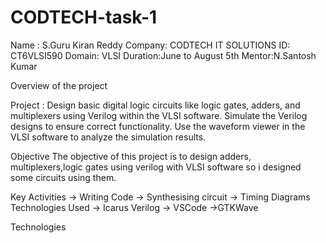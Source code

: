 # CODTECH-task-1
Name : S.Guru Kiran Reddy
Company: CODTECH IT SOLUTIONS
ID: CT6VLSI590
Domain: VLSI
Duration:June to August 5th
Mentor:N.Santosh Kumar

Overview of the project

Project : Design basic digital logic circuits like logic gates, adders, and multiplexers using
Verilog within the VLSI software. Simulate the Verilog designs to ensure correct
functionality. Use the waveform viewer in the VLSI software to analyze the
simulation results.

Objective
  The objective of this project is to design adders, multiplexers,logic gates using verilog with VLSI software so i designed some circuits using them.

  Key Activities
  -> Writing Code
  -> Synthesising circuit
  -> Timing Diagrams
Technologies Used
-> Icarus Verilog
-> VSCode
->GTKWave
  

  Technologies
